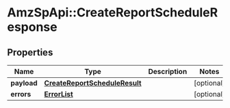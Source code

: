 # AmzSpApi::CreateReportScheduleResponse

## Properties
Name | Type | Description | Notes
------------ | ------------- | ------------- | -------------
**payload** | [**CreateReportScheduleResult**](CreateReportScheduleResult.md) |  | [optional] 
**errors** | [**ErrorList**](ErrorList.md) |  | [optional] 

